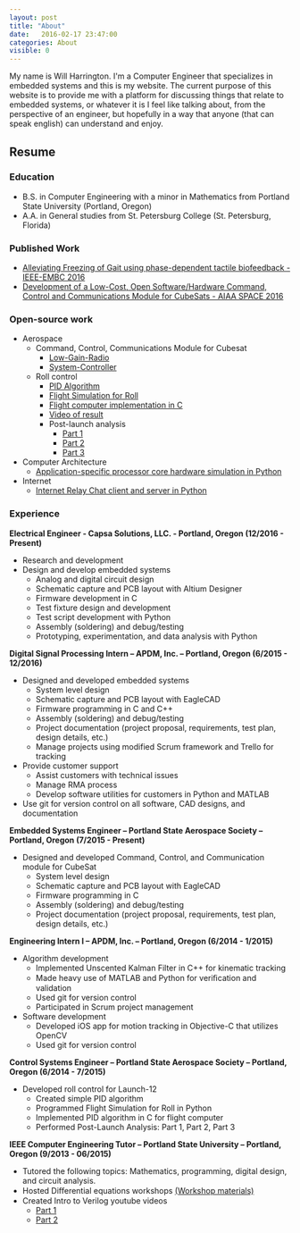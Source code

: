 ```yaml
---
layout: post
title: "About"
date:   2016-02-17 23:47:00
categories: About
visible: 0
---
```


My name is Will Harrington. I'm a Computer Engineer that specializes in embedded systems and this is my website. The current purpose of this website is to provide me with a platform for discussing things that relate to embedded systems, or whatever it is I feel like talking about, from the perspective of an engineer, but hopefully in a way that anyone (that can speak english) can understand and enjoy.

## Resume

### Education

* B.S. in Computer Engineering with a minor in Mathematics from Portland State University (Portland, Oregon)
* A.A. in General studies from St. Petersburg College (St. Petersburg, Florida)

### Published Work

* [Alleviating Freezing of Gait using phase-dependent tactile biofeedback - IEEE-EMBC 2016](http://wrh2.github.io/EMBC16_1023_FI.pdf)
* [Development of a Low-Cost, Open Software/Hardware Command, Control and Communications Module for CubeSats - AIAA SPACE 2016](http://wrh2.github.io/c3-aiaa-tech-paper.pdf)

### Open-source work

* Aerospace
    * Command, Control, Communications Module for Cubesat
        * [Low-Gain-Radio](https://github.com/oresat/low-gain-radio)
        * [System-Controller](https://github.com/oresat/system-controller)
    * Roll control
        * [PID Algorithm](https://github.com/psas/roll-control/blob/master/simulation/PIDcontroller.py)
        * [Flight Simulation for Roll](https://github.com/psas/roll-control/blob/master/simulation/rollsim.py)
        * [Flight computer implementation in C](https://github.com/psas/av3-fc/blob/master/src/rollcontrol.c)
        * [Video of result](https://www.youtube.com/watch?v=YUP2_m3gPiM)
        * Post-launch analysis
            * [Part 1](https://github.com/psas/Launch-12/blob/gh-pages/data/notebooks/rollanalysis_initial.md)
            * [Part 2](https://github.com/psas/Launch-12/blob/gh-pages/data/notebooks/rollanalysis_part2.md)
            * [Part 3](https://github.com/psas/Launch-12/blob/gh-pages/data/notebooks/rollanalysis_part3.ipynb)
* Computer Architecture
    * [Application-specific processor core hardware simulation in Python](https://github.com/wrh2/pyProcessor)
* Internet
    * [Internet Relay Chat client and server in Python](https://github.com/wrh2/InternetRelayChat)

### Experience 

**Electrical Engineer - Capsa Solutions, LLC. - Portland, Oregon (12/2016 - Present)**

* Research and development
* Design and develop embedded systems
    * Analog and digital circuit design
    * Schematic capture and PCB layout with Altium Designer
    * Firmware development in C
    * Test fixture design and development
    * Test script development with Python
    * Assembly (soldering) and debug/testing
    * Prototyping, experimentation, and data analysis with Python

**Digital Signal Processing Intern – APDM, Inc. – Portland, Oregon (6/2015 - 12/2016)**

* Designed and developed embedded systems
    * System level design
    * Schematic capture and PCB layout with EagleCAD
    * Firmware programming in C and C++
    * Assembly (soldering) and debug/testing
    * Project documentation (project proposal, requirements, test plan, design details, etc.)
    * Manage projects using modified Scrum framework and Trello for tracking
* Provide customer support
    * Assist customers with technical issues
    * Manage RMA process
    * Develop software utilities for customers in Python and MATLAB
* Use git for version control on all software, CAD designs, and documentation

**Embedded Systems Engineer – Portland State Aerospace Society – Portland, Oregon (7/2015 - Present)**

* Designed and developed Command, Control, and Communication module for CubeSat
    * System level design
    * Schematic capture and PCB layout with EagleCAD
    * Firmware programming in C
    * Assembly (soldering) and debug/testing
    * Project documentation (project proposal, requirements, test plan, design details, etc.)

**Engineering Intern I – APDM, Inc. – Portland, Oregon (6/2014 - 1/2015)**

* Algorithm development
    * Implemented Unscented Kalman Filter in C++ for kinematic tracking
    * Made heavy use of MATLAB and Python for veriﬁcation and validation
    * Used git for version control
    * Participated in Scrum project management
* Software development
    * Developed iOS app for motion tracking in Objective-C that utilizes OpenCV
    * Used git for version control

**Control Systems Engineer – Portland State Aerospace Society – Portland, Oregon (6/2014 - 7/2015)**

* Developed roll control for Launch-12
    * Created simple PID algorithm
    * Programmed Flight Simulation for Roll in Python
    * Implemented PID algorithm in C for flight computer
    * Performed Post-Launch Analysis: Part 1, Part 2, Part 3

**IEEE Computer Engineering Tutor – Portland State University – Portland, Oregon (9/2013 - 06/2015)**

* Tutored the following topics: Mathematics, programming, digital design, and circuit analysis.
* Hosted Diﬀerential equations workshops [(Workshop materials)](https://drive.google.com/drive/u/0/folders/0B1f0QVGZPXfrLWVnR2Z1MWRoV0U)
* Created Intro to Verilog youtube videos
    * [Part 1](https://www.youtube.com/watch?v=CnSqCdcQZek)
    * [Part 2](https://www.youtube.com/watch?v=FAQClW4EjtI)
